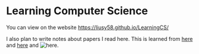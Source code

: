 # Learning Computer Science


You can view on the website https://liusy58.github.io/LearningCS/

I also plan to write notes about papers I read here. This is learned from [here](https://github.com/dyweb/papers-notebook/issues) and [here](https://github.com/yuchenzhong/read-papers/issues) and ![here](https://github.com/ganler/ResearchReading).

